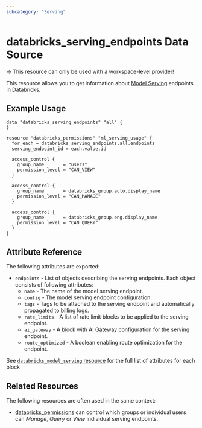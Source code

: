 ```yaml
---
subcategory: "Serving"
---
```

# databricks_serving_endpoints Data Source

-> This resource can only be used with a workspace-level provider!

This resource allows you to get information about [Model Serving](https://docs.databricks.com/machine-learning/model-serving/index.html) endpoints in Databricks.

## Example Usage

```hcl
data "databricks_serving_endpoints" "all" {
}

resource "databricks_permissions" "ml_serving_usage" {
  for_each = databricks_serving_endpoints.all.endpoints
  serving_endpoint_id = each.value.id

  access_control {
    group_name       = "users"
    permission_level = "CAN_VIEW"
  }

  access_control {
    group_name       = databricks_group.auto.display_name
    permission_level = "CAN_MANAGE"
  }

  access_control {
    group_name       = databricks_group.eng.display_name
    permission_level = "CAN_QUERY"
  }
}
```

## Attribute Reference

The following attributes are exported:

* `endpoints` - List of objects describing the serving endpoints. Each object consists of following attributes:
  * `name` - The name of the model serving endpoint.
  * `config` - The model serving endpoint configuration.
  * `tags` - Tags to be attached to the serving endpoint and automatically propagated to billing logs.
  * `rate_limits` - A list of rate limit blocks to be applied to the serving endpoint.
  * `ai_gateway` - A block with AI Gateway configuration for the serving endpoint.
  * `route_optimized` - A boolean enabling route optimization for the endpoint.

See [`databricks_model_serving` resource](../resources/model_serving.md) for the full list of attributes for each block

## Related Resources

The following resources are often used in the same context:

* [databricks_permissions](../resources/permissions.md#model-serving-usage) can control which groups or individual users can *Manage*, *Query* or *View* individual serving endpoints.
